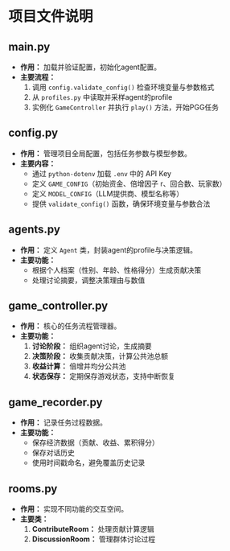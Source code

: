 # 项目文件说明

## main.py

* **作用：** 加载并验证配置，初始化agent配置。
* **主要流程：**
  1. 调用 `config.validate_config()` 检查环境变量与参数格式
  2. 从 `profiles.py` 中读取并采样agent的profile
  3. 实例化 `GameController` 并执行 `play()` 方法，开始PGG任务

## config.py

* **作用：** 管理项目全局配置，包括任务参数与模型参数。
* **主要内容：**
  * 通过 `python-dotenv` 加载 `.env` 中的 API Key
  * 定义 `GAME_CONFIG`（初始资金、倍增因子 r、回合数、玩家数）
  * 定义 `MODEL_CONFIG`（LLM提供商、模型名称等）
  * 提供 `validate_config()` 函数，确保环境变量与参数合法

## agents.py

* **作用：** 定义 `Agent` 类，封装agent的profile与决策逻辑。
* **主要功能：**
  * 根据个人档案（性别、年龄、性格得分）生成贡献决策
  * 处理讨论摘要，调整决策理由与数值

## game_controller.py

* **作用：** 核心的任务流程管理器。
* **主要功能：**
  1. **讨论阶段：** 组织agent讨论，生成摘要
  2. **决策阶段：** 收集贡献决策，计算公共池总额
  3. **收益计算：** 倍增并均分公共池
  4. **状态保存：** 定期保存游戏状态，支持中断恢复

## game_recorder.py

* **作用：** 记录任务过程数据。
* **主要功能：**
  * 保存经济数据（贡献、收益、累积得分）
  * 保存对话历史
  * 使用时间戳命名，避免覆盖历史记录

## rooms.py

* **作用：** 实现不同功能的交互空间。
* **主要类：**
  1. **ContributeRoom：** 处理贡献计算逻辑
  2. **DiscussionRoom：** 管理群体讨论过程
